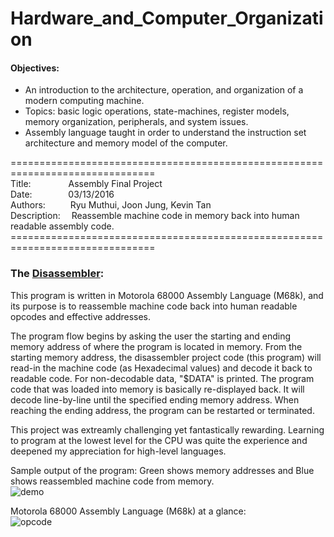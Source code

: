 # Hardware_and_Computer_Organization

#### Objectives:

- An introduction to the architecture, operation, and organization of a modern computing machine.
- Topics: basic logic operations, state-machines, register models, memory organization, peripherals, and system issues. 
- Assembly language taught in order to understand the instruction set architecture and memory model of the computer. 

===============================================================================<br>
Title:&emsp;&emsp;&emsp;&emsp;
Assembly Final Project<br>
Date:&emsp;&emsp;&emsp;&nbsp;&nbsp;&nbsp;
03/13/2016<br>
Authors:&emsp;&emsp;&nbsp;&nbsp;
Ryu Muthui, Joon Jung, Kevin Tan<br>
Description:&emsp;
Reassemble machine code in memory back into human readable assembly code.<br>
===============================================================================<br>
### The <a href="https://github.com/Coderaulic/Hardware_and_Computer_Organization/blob/master/JKR_DISASSEMBLER_MAIN_W16.L68">Disassembler</a>:

This program is written in Motorola 68000 Assembly Language (M68k), and its purpose is to reassemble machine code back into human readable opcodes and effective addresses.

The program flow begins by asking the user the starting and ending memory address of where the program is located in memory. From the starting memory address, the disassembler project code (this program) will read-in the machine code (as Hexadecimal values) and decode it back to readable code. For non-decodable data, "$DATA" is printed. The program code that was loaded into memory is basically re-displayed back. It will decode line-by-line until the specified ending memory address. When reaching the ending address, the program can be restarted or terminated.

This project was extreamly challenging yet fantastically rewarding. Learning to program at the lowest level for the CPU was quite the experience and deepened my appreciation for high-level languages.

Sample output of the program: Green shows memory addresses and Blue shows reassembled machine code from memory.<br>
![demo](https://cloud.githubusercontent.com/assets/10789046/24360657/cee7eeac-12bc-11e7-9558-74af19971f37.jpg)<br>

Motorola 68000 Assembly Language (M68k) at a glance:<br>
![opcode](https://cloud.githubusercontent.com/assets/10789046/24360662/d18f3a52-12bc-11e7-81bb-5069f9296bbb.jpg)
